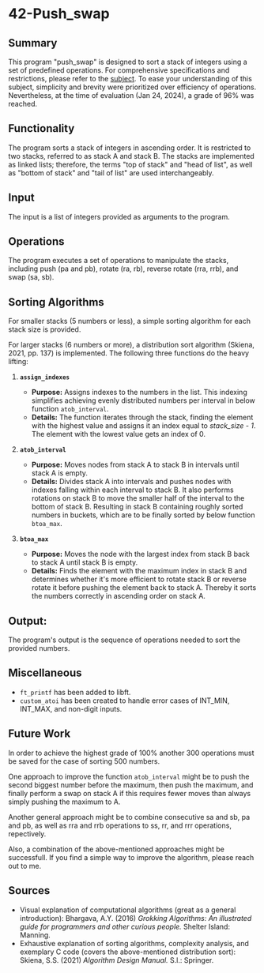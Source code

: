 # 42-Push_swap

## Summary
This program "push_swap" is designed to sort a stack of integers using a set of predefined operations. For comprehensive specifications and restrictions, please refer to the [subject](en.subject.pdf).
To ease your understanding of this subject, simplicity and brevity were prioritized over efficiency of operations. Nevertheless, at the time of evaluation (Jan 24, 2024), a grade of 96% was reached.

## Functionality
The program sorts a stack of integers in ascending order. It is restricted to two stacks, referred to as stack A and stack B. The stacks are implemented as linked lists; therefore, the terms "top of stack" and "head of list", as well as "bottom of stack" and "tail of list" are used interchangeably.

## Input
The input is a list of integers provided as arguments to the program.

## Operations
The program executes a set of operations to manipulate the stacks, including push (pa and pb), rotate (ra, rb), reverse rotate (rra, rrb), and swap (sa, sb).

## Sorting Algorithms
For smaller stacks (5 numbers or less), a simple sorting algorithm for each stack size is provided.

For larger stacks (6 numbers or more), a distribution sort algorithm (Skiena, 2021, pp. 137) is implemented. The following three functions do the heavy lifting:
1. **`assign_indexes`**
   - **Purpose:** Assigns indexes to the numbers in the list. This indexing simplifies achieving evenly distributed numbers per interval in below function `atob_interval`.
   - **Details:** The function iterates through the stack, finding the element with the highest value and assigns it an index equal to *stack_size - 1*. The element with the lowest value gets an index of 0.

2. **`atob_interval`**
   - **Purpose:** Moves nodes from stack A to stack B in intervals until stack A is empty.
   - **Details:** Divides stack A into intervals and pushes nodes with indexes falling within each interval to stack B. It also performs rotations on stack B to move the smaller half of the interval to the bottom of stack B. Resulting in stack B containing roughly sorted numbers in buckets, which are to be finally sorted by below function `btoa_max`.

3. **`btoa_max`**
   - **Purpose:** Moves the node with the largest index from stack B back to stack A until stack B is empty.
   - **Details:** Finds the element with the maximum index in stack B and determines whether it's more efficient to rotate stack B or reverse rotate it before pushing the element back to stack A. Thereby it sorts the numbers correctly in ascending order on stack A.

## Output:
The program's output is the sequence of operations needed to sort the provided numbers.

## Miscellaneous
* `ft_printf` has been added to libft.
* `custom_atoi` has been created to handle error cases of INT_MIN, INT_MAX, and non-digit inputs.

## Future Work
In order to achieve the highest grade of 100% another 300 operations must be saved for the case of sorting 500 numbers.

One approach to improve the function `atob_interval` might be to push the second biggest number before the maximum, then push the maximum, and finally perform a swap on stack A if this requires fewer moves than always simply pushing the maximum to A.

Another general approach might be to combine consecutive sa and sb, pa and pb, as well as rra and rrb operations to ss, rr, and rrr operations, repectively.

Also, a combination of the above-mentioned approaches might be successfull. If you find a simple way to improve the algorithm, please reach out to me.

## Sources
* Visual explanation of computational algorithms (great as a general introduction):
Bhargava, A.Y. (2016) *Grokking Algorithms: An illustrated guide for programmers and other curious people.* Shelter Island: Manning.
* Exhaustive explanation of sorting algorithms, complexity analysis, and exemplary C code (covers the above-mentioned distribution sort):
Skiena, S.S. (2021) *Algorithm Design Manual.* S.l.: Springer.

